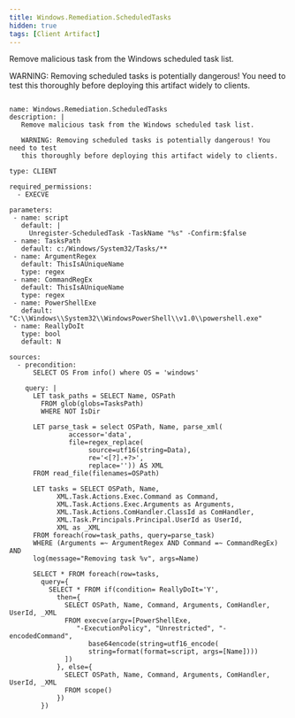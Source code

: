 ```yaml
---
title: Windows.Remediation.ScheduledTasks
hidden: true
tags: [Client Artifact]
---
```


Remove malicious task from the Windows scheduled task list.

WARNING: Removing scheduled tasks is potentially dangerous! You need to test
this thoroughly before deploying this artifact widely to clients.


<pre><code class="language-yaml">
name: Windows.Remediation.ScheduledTasks
description: |
   Remove malicious task from the Windows scheduled task list.

   WARNING: Removing scheduled tasks is potentially dangerous! You need to test
   this thoroughly before deploying this artifact widely to clients.

type: CLIENT

required_permissions:
  - EXECVE

parameters:
 - name: script
   default: |
     Unregister-ScheduledTask -TaskName "%s" -Confirm:$false
 - name: TasksPath
   default: c:/Windows/System32/Tasks/**
 - name: ArgumentRegex
   default: ThisIsAUniqueName
   type: regex
 - name: CommandRegEx
   default: ThisIsAUniqueName
   type: regex
 - name: PowerShellExe
   default: "C:\\Windows\\System32\\WindowsPowerShell\\v1.0\\powershell.exe"
 - name: ReallyDoIt
   type: bool
   default: N

sources:
  - precondition:
      SELECT OS From info() where OS = 'windows'

    query: |
      LET task_paths = SELECT Name, OSPath
        FROM glob(globs=TasksPath)
        WHERE NOT IsDir

      LET parse_task = select OSPath, Name, parse_xml(
               accessor='data',
               file=regex_replace(
                    source=utf16(string=Data),
                    re='&lt;[?].+?&gt;',
                    replace='')) AS XML
      FROM read_file(filenames=OSPath)

      LET tasks = SELECT OSPath, Name,
            XML.Task.Actions.Exec.Command as Command,
            XML.Task.Actions.Exec.Arguments as Arguments,
            XML.Task.Actions.ComHandler.ClassId as ComHandler,
            XML.Task.Principals.Principal.UserId as UserId,
            XML as _XML
      FROM foreach(row=task_paths, query=parse_task)
      WHERE (Arguments =~ ArgumentRegex AND Command =~ CommandRegEx)  AND
      log(message="Removing task %v", args=Name)

      SELECT * FROM foreach(row=tasks,
        query={
          SELECT * FROM if(condition= ReallyDoIt='Y',
            then={
              SELECT OSPath, Name, Command, Arguments, ComHandler, UserId, _XML
              FROM execve(argv=[PowerShellExe,
                 "-ExecutionPolicy", "Unrestricted", "-encodedCommand",
                    base64encode(string=utf16_encode(
                    string=format(format=script, args=[Name])))
              ])
            }, else={
              SELECT OSPath, Name, Command, Arguments, ComHandler, UserId, _XML
              FROM scope()
            })
        })

</code></pre>

